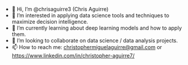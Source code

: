 - 👋 Hi, I’m @chrisaguirre3 (Chris Aguirre)
- 👀 I’m interested in applying data science tools and techniques to maximize decision intelligence.
- 🌱 I’m currently learning about deep learning models and how to apply them.
- 💞️ I’m looking to collaborate on data science / data analysis projects.
- 📫 How to reach me: christophermiguelaguirre@gmail.com or https://www.linkedin.com/in/christopher-aguirre7/

<!---
chrisaguirre3/chrisaguirre3 is a ✨ special ✨ repository because its `README.md` (this file) appears on your GitHub profile.
You can click the Preview link to take a look at your changes.
--->
